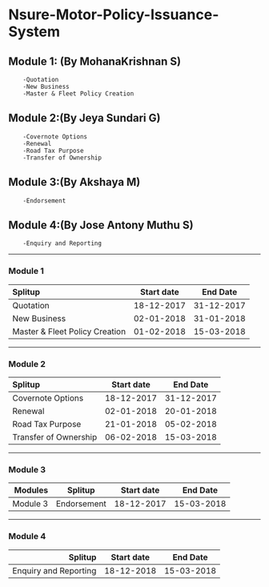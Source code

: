 # Nsure-Motor-Policy-Issuance-System

## Module 1:  (By MohanaKrishnan S)
        -Quotation
        -New Business 
        -Master & Fleet Policy Creation

## Module 2:(By Jeya Sundari G)
        -Covernote Options
        -Renewal
        -Road Tax Purpose
        -Transfer of Ownership

## Module 3:(By Akshaya M)
        -Endorsement

## Module 4:(By Jose Antony Muthu S)
        -Enquiry and Reporting 
        
        
        
        
        
        
        
        
        
        
        
        
   
___

### Module 1

| Splitup                         | Start date      | End Date        | 
| :-----------------------------  | :-------------: | :-------------: | 
| Quotation                       | 18-12-2017      | 31-12-2017      | 
| New Business                    | 02-01-2018      | 31-01-2018      | 
| Master & Fleet Policy Creation  | 01-02-2018      | 15-03-2018      | 

***
### Module 2

| Splitup                         | Start date    | End Date      | 
| :----------------------------- | :-------------: | :-------------: | 
| Covernote Options               | 18-12-2017    | 31-12-2017    | 
| Renewal                         | 02-01-2018    | 20-01-2018    | 
| Road Tax Purpose                | 21-01-2018    | 05-02-2018    | 
| Transfer of Ownership           | 06-02-2018    | 15-03-2018    | 

***
### Module 3
| Modules       | Splitup                       | Start date    | End Date      | 
| -------------: | :-----------------------------: | :-------------: | :-------------: | 
| Module 3      | Endorsement                   | 18-12-2017    | 15-03-2018    | 

***
### Module 4
| Splitup                       | Start date    | End Date      | 
| -----------------------------: | :-------------: | :-------------: | 
| Enquiry and Reporting         | 18-12-2018    | 15-03-2018    | 


